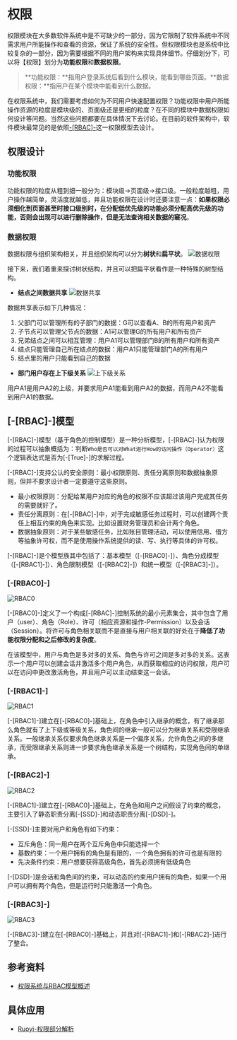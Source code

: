 # 权限
权限模块在大多数软件系统中是不可缺少的一部分，因为它限制了软件系统中不同需求用户所能操作和查看的资源，保证了系统的安全性。但权限模块也是系统中比较复杂的一部分，因为需要根据不同的用户架构来实现具体细节。仔细划分下，可以将【权限】划分为**功能权限**和**数据权限**。

> **功能权限：**指用户登录系统后看到什么模块，能看到哪些页面。**数据权限：**指用户在某个模块中能看到什么数据。

在权限系统中，我们需要考虑如何为不同用户快速配置权限？功能权限中用户所能操作资源的粒度是模块级的、页面级还是更细的粒度？在不同的模块中数据权限如何设计等问题。当然这些问题都要在具体情况下去讨论。在目前的软件架构中，软件模块最常见的是依照[-[RBAC]-](基于角色的控制模型)这一权限模型去设计。

## 权限设计
### 功能权限
功能权限的粒度从粗到细一般分为：模块级->页面级->接口级。一般粒度越粗，用户操作越简单，灵活度就越低，并且功能权限在设计时还要注意一点：**如果权限必须细化到页面甚至时接口级别时，在分配低优先级的功能必须分配高优先级的功能，否则会出现可以进行删除操作，但是无法查询相关数据的窘况**。

### 数据权限
数据权限与组织架构相关，并且组织架构可以分为**树状**和**扁平状**。
![数据权限](/img/data_authority.png)

接下来，我们着重来探讨树状结构，并且可以把扁平状看作是一种特殊的树型结构。
* **结点之间数据共享**
![数据共享](/img/data_share.png)

数据共享表示如下几种情况：
1. 父部门可以管理所有的子部门的数据：G可以查看A、B的所有用户和资产
2. 子节点可以管理父节点的数据：A1可以管理G的所有用户和所有资产
3. 兄弟结点之间可以相互管理：用户A1可以管理部门B的所有用户和所有资产
4. 结点只能管理自己所在结点的数据：用户A1只能管理部门A的所有用户
5. 结点里的用户只能看到自己的数据

* **部门用户存在上下级关系**
![上下级关系](/img/data_hira.png)

用户A1是用户A2的上级，并要求用户A1能看到用户A2的数据，而用户A2不能看到用户A1的数据。

## [-[RBAC]-]模型
[-[RBAC]-]模型（基于角色的控制模型）是一种分析模型，[-[RBAC]-]认为权限的过程可以抽象概括为：判断`Who是否可以对What进行How的访问操作（Operator）`这个逻辑表达式是否为[-[True]-]的求解过程。

[-[RBAC]-]支持公认的安全原则：最小权限原则、责任分离原则和数据抽象原则，但并不要求设计者一定要遵守这些原则。
* 最小权限原则：分配给某用户对应的角色的权限不应该超过该用户完成其任务的需要就好了。
* 责任分离原则：在[-[RBAC]-]中，对于完成敏感任务过程时，可以创建两个责任上相互约束的角色来实现。比如设置财务管理员和会计两个角色。
* 数据抽象原则：对于某些敏感任务，比如账目管理活动，可以使用信用、借方等抽象许可权，而不是使用操作系统提供的读、写、执行等具体的许可权。

[-[RBAC]-]是个模型族其中包括了：基本模型（[-[RBAC0]-]）、角色分成模型（[-[RBAC1]-]）、角色限制模型（[-[RBAC2]-]）和统一模型（[-[RBAC3]-]）。

### [-[RBAC0]-]
![RBAC0](/img/RBAC0.png)

[-[RBAC0]-]定义了一个构成[-[RBAC]-]控制系统的最小元素集合，其中包含了用户（user）、角色（Role）、许可（相应资源和操作-Permission）以及会话（Session）。将许可与角色相关联而不是直接与用户相关联的好处在于**降低了功能权限分配和之后修改的复杂度**。

在该模型中，用户与角色是多对多的关系、角色与许可之间是多对多的关系。这表示一个用户可以创建会话并激活多个用户角色，从而获取相应的访问权限，用户可以在访问中更改激活角色，并且用户可以主动结束这一会话。

### [-[RBAC1]-]
![RBAC1](/img/RBAC1.png)

[-[RBAC1]-]建立在[-[RBAC0]-]基础上，在角色中引入继承的概念，有了继承那么角色就有了上下级或等级关系，角色间的继承一般可以分为继承关系和受限继承关系。一般继承关系仅要求角色继承关系是一个偏序关系，允许角色之间的多继承，而受限继承关系则进一步要求角色继承关系是一个树结构，实现角色间的单继承。

### [-[RBAC2]-]
![RBAC2](/img/RBAC2.png)

[-[RBAC1]-]建立在[-[RBAC0]-]基础上，在角色和用户之间假设了约束的概念，主要引入了静态职责分离[-[SSD]-]和动态职责分离[-[DSD]-]。

[-[SSD]-]主要对用户和角色有如下约束：
* 互斥角色：同一用户在两个互斥角色中只能选择一个
* 基数约束：一个用户拥有的角色是有限的，一个角色拥有的许可也是有限的
* 先决条件约束：用户想要获得高级角色，首先必须拥有低级角色

[-[DSD]-]是会话和角色间的约束，可以动态的约束用户拥有的角色，如果一个用户可以拥有两个角色，但是运行时只能激活一个角色。

### [-[RBAC3]-]
![RBAC3](/img/RBAC3.png)

[-[RBAC3]-]建立在[-[RBAC0]-]基础上，并且对[-[RBAC1]-]和[-[RBAC2]-]进行了整合。

## 参考资料

* [权限系统与RBAC模型概述](https://www.debugger.wiki/article/html/156346561090464)

## 具体应用

* [Ruoyi-权限部分解析](/function/authority/index)